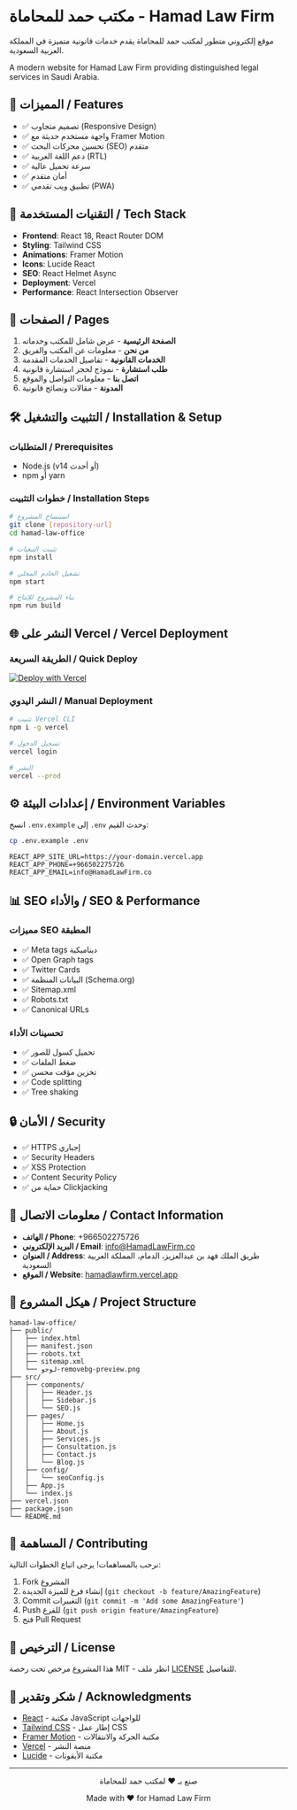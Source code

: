 # مكتب حمد للمحاماة - Hamad Law Firm

موقع إلكتروني متطور لمكتب حمد للمحاماة يقدم خدمات قانونية متميزة في المملكة العربية السعودية.

A modern website for Hamad Law Firm providing distinguished legal services in Saudi Arabia.

## 🌟 المميزات / Features

- ✅ تصميم متجاوب (Responsive Design)
- ✅ واجهة مستخدم حديثة مع Framer Motion
- ✅ تحسين محركات البحث (SEO) متقدم
- ✅ دعم اللغة العربية (RTL)
- ✅ سرعة تحميل عالية
- ✅ أمان متقدم
- ✅ تطبيق ويب تقدمي (PWA)

## 🚀 التقنيات المستخدمة / Tech Stack

- **Frontend**: React 18, React Router DOM
- **Styling**: Tailwind CSS
- **Animations**: Framer Motion
- **Icons**: Lucide React
- **SEO**: React Helmet Async
- **Deployment**: Vercel
- **Performance**: React Intersection Observer

## 📱 الصفحات / Pages

1. **الصفحة الرئيسية** - عرض شامل للمكتب وخدماته
2. **من نحن** - معلومات عن المكتب والفريق
3. **الخدمات القانونية** - تفاصيل الخدمات المقدمة
4. **طلب استشارة** - نموذج لحجز استشارة قانونية
5. **اتصل بنا** - معلومات التواصل والموقع
6. **المدونة** - مقالات ونصائح قانونية

## 🛠️ التثبيت والتشغيل / Installation & Setup

### المتطلبات / Prerequisites
- Node.js (v14 أو أحدث)
- npm أو yarn

### خطوات التثبيت / Installation Steps

```bash
# استنساخ المشروع
git clone [repository-url]
cd hamad-law-office

# تثبيت التبعيات
npm install

# تشغيل الخادم المحلي
npm start

# بناء المشروع للإنتاج
npm run build
```

## 🌐 النشر على Vercel / Vercel Deployment

### الطريقة السريعة / Quick Deploy

[![Deploy with Vercel](https://vercel.com/button)](https://vercel.com/new/clone?repository-url=https://github.com/your-username/hamad-law-office)

### النشر اليدوي / Manual Deployment

```bash
# تثبيت Vercel CLI
npm i -g vercel

# تسجيل الدخول
vercel login

# النشر
vercel --prod
```

## ⚙️ إعدادات البيئة / Environment Variables

انسخ `.env.example` إلى `.env` وحدث القيم:

```bash
cp .env.example .env
```

```env
REACT_APP_SITE_URL=https://your-domain.vercel.app
REACT_APP_PHONE=+966502275726
REACT_APP_EMAIL=info@HamadLawFirm.co
```

## 📊 SEO والأداء / SEO & Performance

### مميزات SEO المطبقة
- ✅ Meta tags ديناميكية
- ✅ Open Graph tags
- ✅ Twitter Cards
- ✅ البيانات المنظمة (Schema.org)
- ✅ Sitemap.xml
- ✅ Robots.txt
- ✅ Canonical URLs

### تحسينات الأداء
- ✅ تحميل كسول للصور
- ✅ ضغط الملفات
- ✅ تخزين مؤقت محسن
- ✅ Code splitting
- ✅ Tree shaking

## 🔒 الأمان / Security

- ✅ HTTPS إجباري
- ✅ Security Headers
- ✅ XSS Protection
- ✅ Content Security Policy
- ✅ حماية من Clickjacking

## 📱 معلومات الاتصال / Contact Information

- **الهاتف / Phone**: +966502275726
- **البريد الإلكتروني / Email**: info@HamadLawFirm.co
- **العنوان / Address**: طريق الملك فهد بن عبدالعزيز، الدمام، المملكة العربية السعودية
- **الموقع / Website**: [hamadlawfirm.vercel.app](https://hamadlawfirm.vercel.app)

## 📁 هيكل المشروع / Project Structure

```
hamad-law-office/
├── public/
│   ├── index.html
│   ├── manifest.json
│   ├── robots.txt
│   ├── sitemap.xml
│   └── لوجو-removebg-preview.png
├── src/
│   ├── components/
│   │   ├── Header.js
│   │   ├── Sidebar.js
│   │   └── SEO.js
│   ├── pages/
│   │   ├── Home.js
│   │   ├── About.js
│   │   ├── Services.js
│   │   ├── Consultation.js
│   │   ├── Contact.js
│   │   └── Blog.js
│   ├── config/
│   │   └── seoConfig.js
│   ├── App.js
│   └── index.js
├── vercel.json
├── package.json
└── README.md
```

## 🤝 المساهمة / Contributing

نرحب بالمساهمات! يرجى اتباع الخطوات التالية:

1. Fork المشروع
2. إنشاء فرع للميزة الجديدة (`git checkout -b feature/AmazingFeature`)
3. Commit التغييرات (`git commit -m 'Add some AmazingFeature'`)
4. Push للفرع (`git push origin feature/AmazingFeature`)
5. فتح Pull Request

## 📄 الترخيص / License

هذا المشروع مرخص تحت رخصة MIT - انظر ملف [LICENSE](LICENSE) للتفاصيل.

## 🙏 شكر وتقدير / Acknowledgments

- [React](https://reactjs.org/) - مكتبة JavaScript للواجهات
- [Tailwind CSS](https://tailwindcss.com/) - إطار عمل CSS
- [Framer Motion](https://www.framer.com/motion/) - مكتبة الحركة والانتقالات
- [Vercel](https://vercel.com/) - منصة النشر
- [Lucide](https://lucide.dev/) - مكتبة الأيقونات

---

<div align="center">
  <p>صنع بـ ❤️ لمكتب حمد للمحاماة</p>
  <p>Made with ❤️ for Hamad Law Firm</p>
</div>
